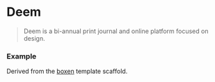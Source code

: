 Deem
====

> Deem is a bi-annual print journal and online platform focused on design.



### Example

Derived from the [boxen](https://github.com/kitajchuk/boxen) template scaffold.
